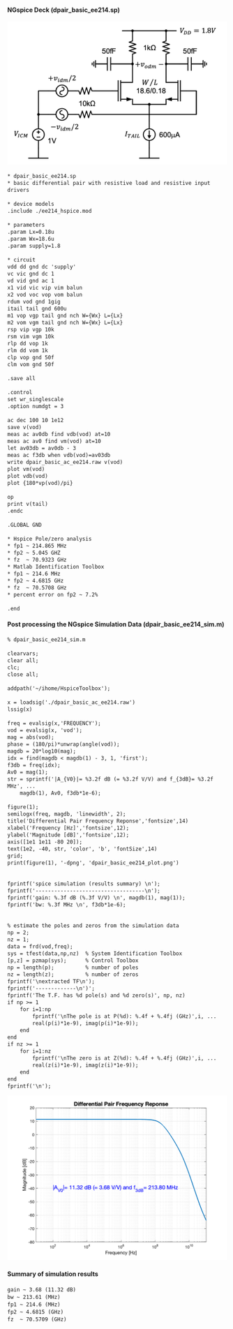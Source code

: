 #### NGspice Deck (dpair_basic_ee214.sp)

<p align="center">
   <img src="../img/dpair_basic_ee214_sch.png" width="600" >
</p>

```
* dpair_basic_ee214.sp
* basic differential pair with resistive load and resistive input drivers

* device models
.include ./ee214_hspice.mod

* parameters
.param Lx=0.18u
.param Wx=18.6u
.param supply=1.8

* circuit
vdd dd gnd dc 'supply'
vc vic gnd dc 1
vd vid gnd ac 1
x1 vid vic vip vim balun
x2 vod voc vop vom balun
rdum vod gnd 1gig
itail tail gnd 600u
m1 vop vgp tail gnd nch W={Wx} L={Lx}
m2 vom vgm tail gnd nch W={Wx} L={Lx}
rsp vip vgp 10k
rsm vim vgm 10k
rlp dd vop 1k
rlm dd vom 1k
clp vop gnd 50f
clm vom gnd 50f

.save all

.control
set wr_singlescale
.option numdgt = 3

ac dec 100 10 1e12
save v(vod)
meas ac av0db find vdb(vod) at=10
meas ac av0 find vm(vod) at=10
let av03db = av0db - 3
meas ac f3db when vdb(vod)=av03db
write dpair_basic_ac_ee214.raw v(vod)
plot vm(vod)
plot vdb(vod)
plot {180*vp(vod)/pi}

op
print v(tail)
.endc

.GLOBAL GND

* Hspice Pole/zero analysis
* fp1 ~ 214.865 MHz
* fp2 ~ 5.045 GHZ
* fz  ~ 70.9323 GHz
* Matlab Identification Toolbox
* fp1 ~ 214.6 MHz
* fp2 ~ 4.6815 GHz
* fz  ~ 70.5708 GHz
* percent error on fp2 ~ 7.2%

.end
```

#### Post processing the NGspice Simulation Data (dpair_basic_ee214_sim.m)
```
% dpair_basic_ee214_sim.m

clearvars;
clear all;
clc;
close all;

addpath('~/ihome/HspiceToolbox');

x = loadsig('./dpair_basic_ac_ee214.raw')
lssig(x)

freq = evalsig(x,'FREQUENCY');
vod = evalsig(x, 'vod');
mag = abs(vod);
phase = (180/pi)*unwrap(angle(vod));
magdb = 20*log10(mag);
idx = find(magdb < magdb(1) - 3, 1, 'first');
f3db = freq(idx);
Av0 = mag(1);
str = sprintf('|A_{V0}|= %3.2f dB (= %3.2f V/V) and f_{3dB}= %3.2f MHz', ...
    magdb(1), Av0, f3db*1e-6);

figure(1);
semilogx(freq, magdb, 'linewidth', 2);
title('Differential Pair Frequency Reponse','fontsize',14)
xlabel('Frequency [Hz]','fontsize',12);
ylabel('Magnitude [dB]','fontsize',12);
axis([1e1 1e11 -80 20]);
text(1e2, -40, str, 'color', 'b', 'fontSize',14)
grid;
print(figure(1), '-dpng', 'dpair_basic_ee214_plot.png')

  
fprintf('spice simulation (results summary) \n');
fprintf('-----------------------------------\n');
fprintf('gain: %.3f dB (%.3f V/V) \n', magdb(1), mag(1));
fprintf('bw: %.3f MHz \n', f3db*1e-6);


% estimate the poles and zeros from the simulation data
np = 2;
nz = 1;
data = frd(vod,freq);
sys = tfest(data,np,nz)  % System Identification Toolbox
[p,z] = pzmap(sys);      % Control Toolbox
np = length(p);          % number of poles
nz = length(z);          % number of zeros
fprintf('\nextracted TF\n');
fprintf('-------------\n')';
fprintf('The T.F. has %d pole(s) and %d zero(s)', np, nz)
if np >= 1
    for i=1:np
        fprintf('\nThe pole is at P(%d): %.4f + %.4fj (GHz)',i, ...
        real(p(i)*1e-9), imag(p(i)*1e-9));
    end
end
if nz >= 1
    for i=1:nz
        fprintf('\nThe zero is at Z(%d): %.4f + %.4fj (GHz)',i, ...
        real(z(i)*1e-9), imag(z(i)*1e-9));
    end
end
fprintf('\n');
```

<p align="center">
   <img src="../img/dpair_basic_ee214_plot.png" width="800" >
</p>

#### Summary of simulation results
``gain ~ 3.68 (11.32 dB)`` <br> 
``bw ~ 213.61 (MHz) ``     <br>
``fp1 ~ 214.6 (MHz)``   <br>
``fp2 ~ 4.6815 (GHz)``  <br>
``fz  ~ 70.5709 (GHz)`` <br>

